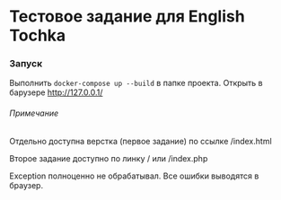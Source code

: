 # Тестовое задание для English Tochka

### Запуск
Выполнить `docker-compose up --build` в папке проекта.
Открыть в барузере http://127.0.0.1/

###### Примечание
Отдельно доступна верстка (первое задание) по ссылке /index.html

Второе задание доступно по линку / или /index.php

Exception полноценно не обрабатывал. Все ошибки выводятся в браузер.